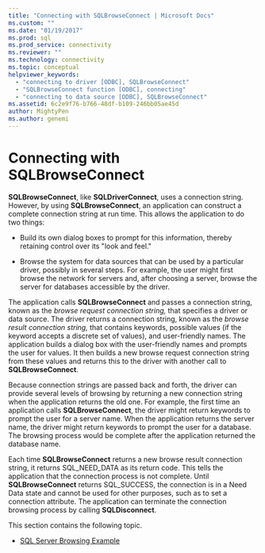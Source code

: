 ```yaml
---
title: "Connecting with SQLBrowseConnect | Microsoft Docs"
ms.custom: ""
ms.date: "01/19/2017"
ms.prod: sql
ms.prod_service: connectivity
ms.reviewer: ""
ms.technology: connectivity
ms.topic: conceptual
helpviewer_keywords: 
  - "connecting to driver [ODBC], SQLBrowseConnect"
  - "SQLBrowseConnect function [ODBC], connecting"
  - "connecting to data source [ODBC], SQLBrowseConnect"
ms.assetid: 6c2e9f76-b766-48df-b109-246bb05ae45d
author: MightyPen
ms.author: genemi
---
```

# Connecting with SQLBrowseConnect
**SQLBrowseConnect**, like **SQLDriverConnect**, uses a connection string. However, by using **SQLBrowseConnect**, an application can construct a complete connection string at run time. This allows the application to do two things:  
  
-   Build its own dialog boxes to prompt for this information, thereby retaining control over its "look and feel."  
  
-   Browse the system for data sources that can be used by a particular driver, possibly in several steps. For example, the user might first browse the network for servers and, after choosing a server, browse the server for databases accessible by the driver.  
  
 The application calls **SQLBrowseConnect** and passes a connection string, known as the *browse request connection string,* that specifies a driver or data source. The driver returns a connection string, known as the *browse result connection string,* that contains keywords, possible values (if the keyword accepts a discrete set of values), and user-friendly names. The application builds a dialog box with the user-friendly names and prompts the user for values. It then builds a new browse request connection string from these values and returns this to the driver with another call to **SQLBrowseConnect**.  
  
 Because connection strings are passed back and forth, the driver can provide several levels of browsing by returning a new connection string when the application returns the old one. For example, the first time an application calls **SQLBrowseConnect**, the driver might return keywords to prompt the user for a server name. When the application returns the server name, the driver might return keywords to prompt the user for a database. The browsing process would be complete after the application returned the database name.  
  
 Each time **SQLBrowseConnect** returns a new browse result connection string, it returns SQL_NEED_DATA as its return code. This tells the application that the connection process is not complete. Until **SQLBrowseConnect** returns SQL_SUCCESS, the connection is in a Need Data state and cannot be used for other purposes, such as to set a connection attribute. The application can terminate the connection browsing process by calling **SQLDisconnect**.  
  
 This section contains the following topic.  
  
-   [SQL Server Browsing Example](../../../odbc/reference/develop-app/sql-server-browsing-example.md)
